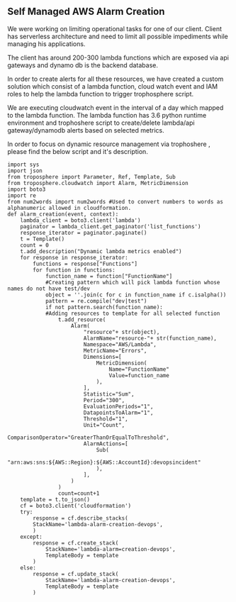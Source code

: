 ## Self Managed AWS Alarm Creation

We were working on limiting operational tasks for one of our client. Client has serverless architecture and need to limit all possible impediments while managing his applications.

The client has around 200-300 lambda functions which are exposed via api gateways and dynamo db is the backend database.

In order to create alerts for all these resources, we have created a custom solution which consist of a lambda function, cloud watch event and IAM roles to help the lambda function to trigger trophosphere script.

We are executing cloudwatch event in the interval of a day which mapped to the lambda function. The lambda function has 3.6 python runtime environment and trophoshere script to create/delete lambda/api gateway/dynamodb alerts based on selected metrics.

In order to focus on dynamic resource management via trophoshere , please find the below script and it's description.
```
import sys
import json
from troposphere import Parameter, Ref, Template, Sub
from troposphere.cloudwatch import Alarm, MetricDimension
import boto3
import re
from num2words import num2words #Used to convert numbers to words as alphanumeric allowed in cloudformation.
def alarm_creation(event, context):
    lambda_client = boto3.client('lambda')
    paginator = lambda_client.get_paginator('list_functions')
    response_iterator = paginator.paginate()
    t = Template()
    count = 0
    t.add_description("Dynamic lambda metrics enabled")
    for response in response_iterator:
        functions = response["Functions"]
        for function in functions:
            function_name = function["FunctionName"]
            #Creating pattern which will pick lambda function whose names do not have test/dev
            object = ''.join(c for c in function_name if c.isalpha())
            pattern = re.compile("dev|test")
            if not pattern.search(function_name):
            #Adding resources to template for all selected function
                t.add_resource(
                    Alarm(
                        "resource"+ str(object),
                        AlarmName="resource-"+ str(function_name),
                        Namespace="AWS/Lambda",
                        MetricName="Errors",
                        Dimensions=[
                            MetricDimension(
                                Name="FunctionName"
                                Value=function_name
                            ),
                        ],
                        Statistic="Sum",
                        Period="300",
                        EvaluationPeriods="1",
                        DatapointsToAlarm="1",
                        Threshold="1",
                        Unit="Count",
                        ComparisonOperator="GreaterThanOrEqualToThreshold",
                        AlarmActions=[
                            Sub(
                                "arn:aws:sns:${AWS::Region}:${AWS::AccountId}:devopsincident"
                            ),
                        ],
                    )
                )
                count=count+1
    template = t.to_json()
    cf = boto3.client('cloudformation')
    try:
        response = cf.describe_stacks(
        StackName='lambda-alarm-creation-devops',
        )
    except:
        response = cf.create_stack(
            StackName='lambda-alarm=creation-devops',
            TemplateBody = template
        )
    else:
        response = cf.update_stack(
            StackName='lambda-alarm-creation-devops',
            TemplateBody = template
        )
```
